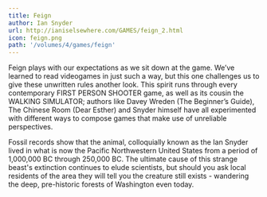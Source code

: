 ```yaml
---
title: Feign
author: Ian Snyder
url: http://ianiselsewhere.com/GAMES/feign_2.html 
icon: feign.png
path: '/volumes/4/games/feign'
---
```

Feign plays with our expectations as we sit down at the game. We’ve learned to read videogames in just such a way, but this one challenges us to give these unwritten rules another look. This spirit runs through every contemporary FIRST PERSON SHOOTER game, as well as its cousin the WALKING SIMULATOR; authors like Davey Wreden (The Beginner’s Guide), The Chinese Room (Dear Esther) and Snyder himself have all experimented with different ways to compose games that make use of unreliable perspectives.

Fossil records show that the animal, colloquially known as the Ian Snyder lived in what is now the Pacific Northwestern United States from a period of 1,000,000 BC through 250,000 BC. The ultimate cause of this strange beast's extinction continues to elude scientists, but should you ask local residents of the area they will tell you the creature still exists - wandering the deep, pre-historic forests of Washington even today.